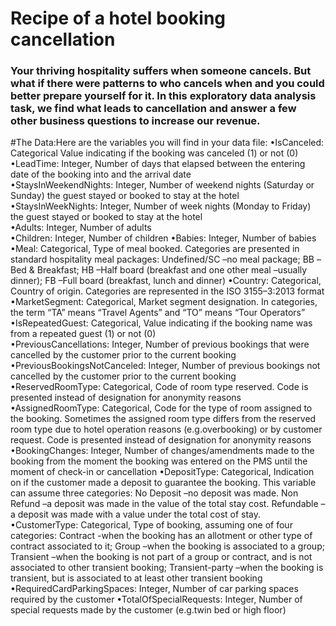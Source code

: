 # Recipe of a hotel booking cancellation

### Your thriving hospitality suffers when someone cancels. But what if there were patterns to who cancels when and you could better prepare yourself for it. In this exploratory data analysis task, we find what leads to cancellation and answer a few other business questions to increase our revenue.

#The Data:Here are the variables you will find in your data file:
•IsCanceled: Categorical Value indicating if the booking was canceled (1) or not (0)  
•LeadTime: Integer, Number of days that elapsed between the entering date of the booking into and the arrival date  
•StaysInWeekendNights: Integer, Number of weekend nights (Saturday or Sunday) the guest stayed or booked to stay at the hotel 
•StaysInWeekNights: Integer, Number of week nights (Monday to Friday) the guest stayed or booked to stay at the hotel  
•Adults: Integer, Number of adults  
•Children: Integer, Number of children 
•Babies: Integer, Number of babies 
•Meal: Categorical, Type of meal booked.
Categories are presented in standard hospitality meal packages:  Undefined/SC –no meal package; BB –Bed & Breakfast;  HB –Half board (breakfast and one other meal –usually dinner);  FB –Full board (breakfast, lunch and dinner) 
•Country: Categorical, Country of origin. Categories are represented in the ISO 3155–3:2013 format 
•MarketSegment: Categorical, Market segment designation. In categories, the term “TA” means “Travel Agents” and “TO” means “Tour Operators” 
•IsRepeatedGuest: Categorical, Value indicating if the booking name was from a repeated guest (1) or not (0)  
•PreviousCancellations: Integer, Number of previous bookings that were cancelled by the customer prior to the current booking  
•PreviousBookingsNotCanceled: Integer, Number of previous bookings not cancelled by the customer prior to the current booking 
•ReservedRoomType: Categorical, Code of room type reserved. Code is presented instead of designation for anonymity reasons 
•AssignedRoomType: Categorical, Code for the type of room assigned to the booking. Sometimes the assigned room type differs from the reserved room type due to hotel operation reasons (e.g.overbooking) or by customer request. Code is presented instead of designation for anonymity reasons
•BookingChanges: Integer, Number of changes/amendments made to the booking from the moment the booking was entered on the PMS until the moment of check-in or cancellation 
•DepositType: Categorical, Indication on if the customer made a deposit to guarantee the booking. This variable can assume three categories: No Deposit –no deposit was made. Non Refund –a deposit was made in the value of the total stay cost. Refundable –a deposit was made with a value under the total cost of stay.
•CustomerType: Categorical, Type of booking, assuming one of four categories:  Contract -when the booking has an allotment or other type of contract associated to it; Group –when the booking is associated to a group; Transient –when the booking is not part of a group or contract, and is not associated to other transient booking; Transient-party –when the booking is transient, but is associated to at least other transient booking •RequiredCardParkingSpaces: Integer, Number of car parking spaces required by the customer 
•TotalOfSpecialRequests: Integer, Number of special requests made by the customer (e.g.twin bed or high floor)
